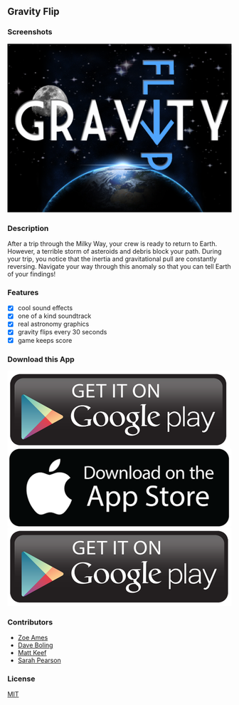 ## Gravity Flip

### Screenshots
![Image1](https://raw.githubusercontent.com/zoeames/falldown/master/docs/screenshots/gravityflip.png)

### Description
After a trip through the Milky Way, your crew is ready to return to Earth. However, a terrible storm of asteroids and debris block your path. During your trip, you notice that the inertia and gravitational pull are constantly reversing. Navigate your way through this anomaly so that you can tell Earth of your findings!

### Features
- [x] cool sound effects
- [x] one of a kind soundtrack
- [x] real astronomy graphics
- [x] gravity flips every 30 seconds
- [x] game keeps score

### Download this App
<a href="https://play.google.com/store/apps/details?id=daveboling.gravity.flip"><img src="docs/icons/google-play-logo.png" align="left" height="175px" width="500px" ></a>


[<img src="docs/icons/itunes-app-store-logo.png">](https://itunes.apple.com/TR/app/id932888940)
[<img src="docs/icons/google-play-logo.png">](https://play.google.com/store/apps/details?id=daveboling.gravity.flip)
### Contributors
- [Zoe Ames](https://github.com/zoeames)
- [Dave Boling](https://github.com/kadowki)
- [Matt Keef](https://github.com/mkeef1)
- [Sarah Pearson](https://github.com/sarahMPearson)

### License
[MIT](LICENSE)
